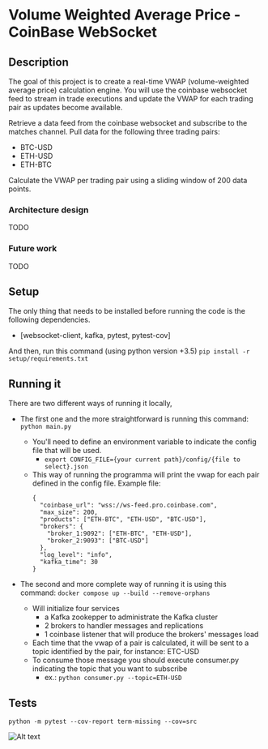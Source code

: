 # Volume Weighted Average Price - CoinBase WebSocket

## Description

The goal of this project is to create a real-time VWAP (volume-weighted average price) calculation engine. You
will use the coinbase websocket feed to stream in trade executions and update the VWAP for each trading pair
as updates become available.

Retrieve a data feed from the coinbase websocket and subscribe to the matches channel. Pull data for
the following three trading pairs:
- BTC-USD
- ETH-USD
- ETH-BTC

Calculate the VWAP per trading pair using a sliding window of 200 data points.

### Architecture design

TODO

### Future work

TODO

## Setup

The only thing that needs to be installed before running the code is the following dependencies.
- [websocket-client, kafka, pytest, pytest-cov]

And then, run this command (using python version +3.5) `pip install -r setup/requirements.txt` 


## Running it

There are two different ways of running it locally, 

- The first one and the more straightforward is running this command: `python main.py`
  - You'll need to define an environment variable to indicate the config file that will be used.
    - `export CONFIG_FILE={your current path}/config/{file to select}.json`
  - This way of running the programma will print the vwap for each pair defined in the config file.
    Example file:
    ```
    {
      "coinbase_url": "wss://ws-feed.pro.coinbase.com",
      "max_size": 200,
      "products": ["ETH-BTC", "ETH-USD", "BTC-USD"],
      "brokers": {
        "broker_1:9092": ["ETH-BTC", "ETH-USD"],
        "broker_2:9093": ["BTC-USD"]
      },
      "log_level": "info",
      "kafka_time": 30
    }

    ```
  
- The second and more complete way of running it is using this command: `docker compose up --build --remove-orphans`
  - Will initialize four services
    - a Kafka zookepper to administrate the Kafka cluster
    - 2 brokers to handler messages and replications
    - 1 coinbase listener that will produce the brokers' messages load
  - Each time that the vwap of a pair is  calculated, it will be sent to a topic identified by the pair, for instance: ETC-USD
  - To consume those message you should execute consumer.py indicating the topic that you want to subscribe 
    - ex.: `python consumer.py --topic=ETH-USD`
    
    
## Tests

`python -m pytest --cov-report term-missing --cov=src`

![Alt text](https://user-images.githubusercontent.com/2218173/153129927-ad5edd5a-5f79-4928-97e9-596814a2eaeb.png?raw=true "Title")

